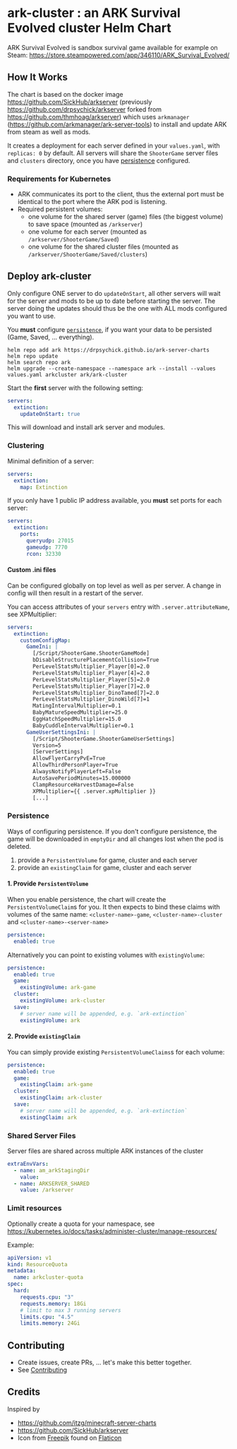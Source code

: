 # ark-cluster : an ARK Survival Evolved cluster Helm Chart
ARK Survival Evolved is sandbox survival game available for example on Steam: https://store.steampowered.com/app/346110/ARK_Survival_Evolved/

## How It Works
The chart is based on the docker image https://github.com/SickHub/arkserver (previously https://github.com/drpsychick/arkserver forked from https://github.com/thmhoag/arkserver)
which uses `arkmanager` (https://github.com/arkmanager/ark-server-tools) 
to install and update ARK from steam as well as mods.

It creates a deployment for each server defined in your `values.yaml`, with `replicas: 0` by default.
All servers will share the `ShooterGame` server files and `clusters` directory, once you have [persistence](#persistence) configured.

### Requirements for Kubernetes
* ARK communicates its port to the client, thus the external port must be identical to the port where the ARK pod is listening.
* Required persistent volumes:
  * one volume for the shared server (game) files (the biggest volume) to save space (mounted as `/arkserver`)
  * one volume for each server (mounted as `/arkserver/ShooterGame/Saved`)
  * one volume for the shared cluster files (mounted as `/arkserver/ShooterGame/Saved/clusters`)

## Deploy ark-cluster
Only configure ONE server to do `updateOnStart`, all other servers will wait for the server and mods to be up to date 
before starting the server. The server doing the updates should thus be the one with ALL mods configured you want to use.

You **must** configure [`persistence`](#persistence), if you want your data to be persisted (Game, Saved, ... everything).

```shell script
helm repo add ark https://drpsychick.github.io/ark-server-charts
helm repo update
helm search repo ark
helm upgrade --create-namespace --namespace ark --install --values values.yaml arkcluster ark/ark-cluster
```

Start the **first** server with the following setting:
```yaml
servers:
  extinction:
    updateOnStart: true
```

This will download and install ark server and modules.

### Clustering
Minimal definition of a server:
```yaml
servers:
  extinction:
    map: Extinction
```

If you only have 1 public IP address available, you **must** set ports for each server:
```yaml
servers:
  extinction:
    ports:
      queryudp: 27015
      gameudp: 7770
      rcon: 32330
```

#### Custom .ini files
Can be configured globally on top level as well as per server. A change in config will then result in a restart of the server.

You can access attributes of your `servers` entry with `.server.attributeName`, see XPMultiplier:
```yaml
servers:
  extinction:
    customConfigMap:
      GameIni: |
        [/Script/ShooterGame.ShooterGameMode]
        bDisableStructurePlacementCollision=True
        PerLevelStatsMultiplier_Player[0]=2.0
        PerLevelStatsMultiplier_Player[4]=2.0
        PerLevelStatsMultiplier_Player[5]=2.0
        PerLevelStatsMultiplier_Player[7]=2.0
        PerLevelStatsMultiplier_DinoTamed[7]=2.0
        PerLevelStatsMultiplier_DinoWild[7]=1
        MatingIntervalMultiplier=0.1
        BabyMatureSpeedMultiplier=25.0
        EggHatchSpeedMultiplier=15.0
        BabyCuddleIntervalMultiplier=0.1
      GameUserSettingsIni: |
        [/Script/ShooterGame.ShooterGameUserSettings]
        Version=5
        [ServerSettings]
        AllowFlyerCarryPvE=True
        AllowThirdPersonPlayer=True
        AlwaysNotifyPlayerLeft=False
        AutoSavePeriodMinutes=15.000000
        ClampResourceHarvestDamage=False
        XPMultiplier={{ .server.xpMultiplier }}
        [...]
```

### Persistence
Ways of configuring persistence. If you don't configure persistence, the game will be downloaded in `emptyDir` and all 
changes lost when the pod is deleted.
1. provide a `PersistentVolume` for game, cluster and each server
2. provide an `existingClaim` for game, cluster and each server

#### 1. Provide `PersistentVolume`
When you enable persistence, the chart will create the `PersistentVolumeClaim`s for you. It then expects to bind these claims
with volumes of the same name: `<cluster-name>-game`, `<cluster-name>-cluster` and `<cluster-name>-<server-name>`
```yaml
persistence:
  enabled: true
```
Alternatively you can point to existing volumes with `existingVolume`:
```yaml
persistence:
  enabled: true
  game:
    existingVolume: ark-game
  cluster:
    existingVolume: ark-cluster
  save:
    # server name will be appended, e.g. `ark-extinction`
    existingVolume: ark
```

#### 2. Provide `existingClaim`
You can simply provide existing `PersistentVolumeClaims`s for each volume:
```yaml
persistence:
  enabled: true
  game:
    existingClaim: ark-game
  cluster:
    existingClaim: ark-cluster
  save:
    # server name will be appended, e.g. `ark-extinction`
    existingClaim: ark
```

### Shared Server Files
Server files are shared across multiple ARK instances of the cluster
```yaml
extraEnvVars:
  - name: am_arkStagingDir
    value:
  - name: ARKSERVER_SHARED
    value: /arkserver
``` 

### Limit resources
Optionally create a quota for your namespace, see https://kubernetes.io/docs/tasks/administer-cluster/manage-resources/

Example:
```yaml
apiVersion: v1
kind: ResourceQuota
metadata:
  name: arkcluster-quota
spec:
  hard:
    requests.cpu: "3"
    requests.memory: 18Gi
    # limit to max 3 running servers
    limits.cpu: "4.5"
    limits.memory: 24Gi
```

## Contributing
* Create issues, create PRs, ... let's make this better together.
* See [Contributing](../../CONTRIBUTING.md)

## Credits
Inspired by
* https://github.com/itzg/minecraft-server-charts
* https://github.com/SickHub/arkserver
* Icon from [Freepik](https://www.freepik.com) found on [Flaticon](https://www.flaticon.com/)

